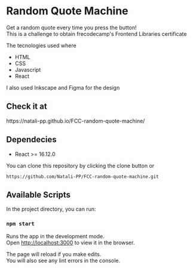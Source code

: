 <h1>Random Quote Machine </h1>

Get a random quote every time you press the button!
<br />
This is a challenge to obtain frecodecamp's Frontend Libraries certificate


The tecnologies used where
- HTML
- CSS
- Javascript
- React

I also used Inkscape and Figma for the design

<h2>Check it at </h2> 
https://natali-pp.github.io/FCC-random-quote-machine/ 

## Dependecies

- React >= 16.12.0

You can clone this repository by clicking the clone button or

```
https://github.com/Natali-PP/FCC-random-quote-machine.git
```

## Available Scripts

In the project directory, you can run:

### `npm start`

Runs the app in the development mode.<br />
Open [http://localhost:3000](http://localhost:3000) to view it in the browser.

The page will reload if you make edits.<br />
You will also see any lint errors in the console.
